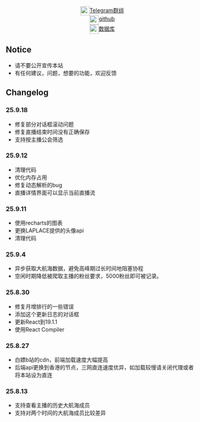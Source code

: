 <div style="display: flex; flex-direction: column">
<div style="display: flex ;justify-content: center">
<img src="/telegram.svg" style="width:24px;height:24px"></img>
<a classname="ml-2" href="https://t.me/aicu_buzz" target="_blank">Telegram群组</a>
</div>
<div style="display: flex ;justify-content: center" class="mt-2">
<img src="/github.svg" style="width:24px;height:24px"></img>
<a classname="ml-2" href="https://github.com/114514ns/BiliMonitor" target="_blank">github</a>
</div>
<div style="display: flex ;justify-content: center" class="mt-2">
<img src="/alist.svg" style="width:24px;height:24px"></img>
<a classname="ml-2" href="https://storage.ikun.dev/d/139/Database/database/mariadb/mariadb/bili/db_bili_20250830023000gl5um.sql.gz?sign=JOPoAN8ie1kgIJAHC7le5duc8nSysd4cDUpddf0klfI=:0" target="_blank">数据库</a>
</div>
</div>

## Notice
- 请不要公开宣传本站
- 有任何建议，问题，想要的功能，欢迎反馈

## Changelog

### 25.9.18
* 修复部分对话框滚动问题
* 修复直播结束时间没有正确保存
* 支持按主播公会筛选


### 25.9.12
* 清理代码
* 优化内存占用
* 修复动态解析的bug
* 直播详情界面可以显示当前直播流

### 25.9.11
* 使用recharts的图表
* 更换LAPLACE提供的头像api
* 清理代码


### 25.9.4
* 异步获取大航海数据，避免高峰期过长时间地阻塞协程
* 空闲时期降低被爬取主播的粉丝要求，5000粉丝即可被记录。

### 25.8.30
 * 修复月增排行的一些错误
 * 添加这个更新日志的对话框
 * 更新React到19.1.1
 * 使用React Compiler

### 25.8.27
- 白嫖b站的cdn，前端加载速度大幅提高
- 后端api更换到香港的节点，三网直连速度优异，如加载较慢请关闭代理或者将本站设为直连

### 25.8.13
- 支持查看主播的历史大航海成员
- 支持对两个时间的大航海成员比较差异